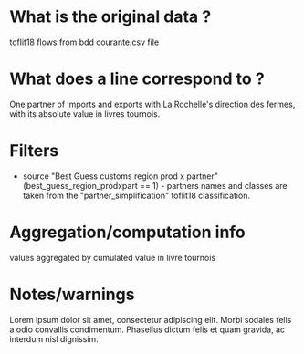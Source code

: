 # What is the original data ?

toflit18 flows from bdd courante.csv file

# What does a line correspond to ?

One partner of imports and exports with La Rochelle's direction des fermes, with its absolute value in livres tournois.

# Filters

- source "Best Guess customs region prod x partner" (best_guess_region_prodxpart == 1) - partners names and classes are taken from the "partner_simplification" toflit18 classification.

# Aggregation/computation info

values aggregated by cumulated value in livre tournois

# Notes/warnings

Lorem ipsum dolor sit amet, consectetur adipiscing elit. Morbi sodales felis a odio convallis condimentum. Phasellus dictum felis et quam gravida, ac interdum nisl dignissim.

